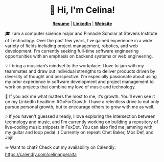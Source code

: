 <p align="left">
  <h1 align="center">👋 Hi, I'm Celina!</h1>
  <p align="center">
    <a href="https://celinanperalta.com/resources/PeraltaResume.pdf"><strong>Resume</strong></a> | <a href="https://linkedin.com/in/celinanperalta"><strong>LinkedIn</strong></a> | <a href="https://celinanperalta.com"><strong>Website</strong></a>
  </p>
</p>

🎓 I am a computer science major and Pinnacle Scholar at Stevens Institute of Technology. Over the past few years, I've gained experience in a wide variety of fields including project management, robotics, and web development. I'm currently seeking full-time software engineering opportunities with an emphasis on backend systems or web engineering.

💡 I bring a musician’s mindset to the workplace: I love to jam with my teammates and draw out individual strengths to deliver products driven by diversity of thought and perspective. I'm especially passionate about using my prior experience in software development and project management to work on projects that combine my love of music and technology.

🌱 If you ask me what matters the most to me, it’s growth. You’ll even see it on my LinkedIn headline: #GoForGrowth. I have a relentless drive to not only pursue personal growth, but to encourage others to grow with me as well.

🎶 If you haven't guessed already, I love exploring the intersection between technology and music, and I'm currently working on building a repository of live-coding music snippets in FoxDot. You can also find me jamming with my guitar and loop pedal :) Currently on repeat: Chet Baker, Mos Def, and Joji!

☕️ Want to chat? Check out my availability on Calendly: https://calendly.com/celinanperalta
